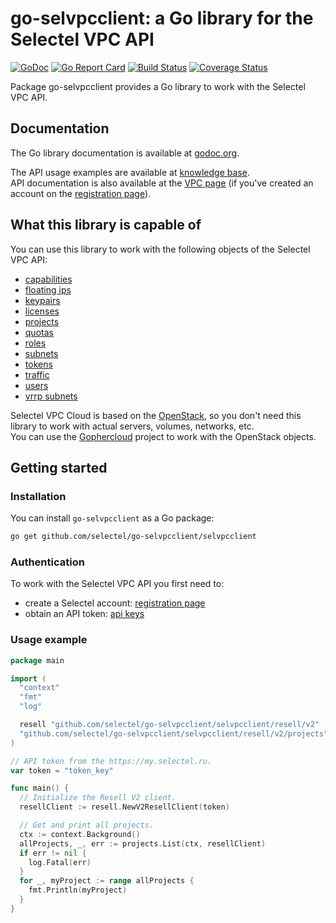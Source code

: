 # go-selvpcclient: a Go library for the Selectel VPC API
[![GoDoc](https://godoc.org/github.com/selectel/go-selvpcclient/selvpcclient?status.svg)](https://godoc.org/github.com/selectel/go-selvpcclient/selvpcclient)
[![Go Report Card](https://goreportcard.com/badge/github.com/selectel/go-selvpcclient)](https://goreportcard.com/report/github.com/selectel/go-selvpcclient)
[![Build Status](https://travis-ci.org/selectel/go-selvpcclient.svg?branch=master)](https://travis-ci.org/selectel/go-selvpcclient)
[![Coverage Status](https://coveralls.io/repos/github/selectel/go-selvpcclient/badge.svg?branch=master)](https://coveralls.io/github/selectel/go-selvpcclient?branch=master)

Package go-selvpcclient provides a Go library to work with the Selectel VPC API.

## Documentation

The Go library documentation is available at [godoc.org](https://godoc.org/github.com/selectel/go-selvpcclient/selvpcclient).

The API usage examples are available at [knowledge base](https://kb.selectel.com/24381383.html).  
API documentation is also available at the [VPC page](https://my.selectel.ru/vpc/docs) (if you've created an account on the [registration page](https://my.selectel.ru/registration)).

## What this library is capable of

You can use this library to work with the following objects of the Selectel VPC API:

* [capabilities](https://godoc.org/github.com/selectel/go-selvpcclient/selvpcclient/resell/v2/capabilities)
* [floating ips](https://godoc.org/github.com/selectel/go-selvpcclient/selvpcclient/resell/v2/floatingips)
* [keypairs](https://godoc.org/github.com/selectel/go-selvpcclient/selvpcclient/resell/v2/keypairs)
* [licenses](https://godoc.org/github.com/selectel/go-selvpcclient/selvpcclient/resell/v2/licenses)
* [projects](https://godoc.org/github.com/selectel/go-selvpcclient/selvpcclient/resell/v2/projects)
* [quotas](https://godoc.org/github.com/selectel/go-selvpcclient/selvpcclient/resell/v2/quotas)
* [roles](https://godoc.org/github.com/selectel/go-selvpcclient/selvpcclient/resell/v2/roles)
* [subnets](https://godoc.org/github.com/selectel/go-selvpcclient/selvpcclient/resell/v2/subnets)
* [tokens](https://godoc.org/github.com/selectel/go-selvpcclient/selvpcclient/resell/v2/tokens)
* [traffic](https://godoc.org/github.com/selectel/go-selvpcclient/selvpcclient/resell/v2/traffic)
* [users](https://godoc.org/github.com/selectel/go-selvpcclient/selvpcclient/resell/v2/users)
* [vrrp subnets](https://godoc.org/github.com/selectel/go-selvpcclient/selvpcclient/resell/v2/vrrpsubnets)

Selectel VPC Cloud is based on the [OpenStack](https://www.openstack.org), so you don't need this library to work with actual servers, volumes, networks, etc.  
You can use the [Gophercloud](https://github.com/gophercloud/gophercloud) project to work with the OpenStack objects.

## Getting started

### Installation

You can install `go-selvpcclient` as a Go package:

```bash
go get github.com/selectel/go-selvpcclient/selvpcclient
```

### Authentication

To work with the Selectel VPC API you first need to:

* create a Selectel account: [registration page](https://my.selectel.ru/registration)
* obtain an API token: [api keys](http://my.selectel.ru/profile/apikeys)

### Usage example

```go
package main

import (
  "context"
  "fmt"
  "log"

  resell "github.com/selectel/go-selvpcclient/selvpcclient/resell/v2"
  "github.com/selectel/go-selvpcclient/selvpcclient/resell/v2/projects"
)

// API token from the https://my.selectel.ru.
var token = "token_key"

func main() {
  // Initialize the Resell V2 client.
  resellClient := resell.NewV2ResellClient(token)

  // Get and print all projects.
  ctx := context.Background()
  allProjects, _, err := projects.List(ctx, resellClient)
  if err != nil {
    log.Fatal(err)
  }
  for _, myProject := range allProjects {
    fmt.Println(myProject)
  }
}
```
